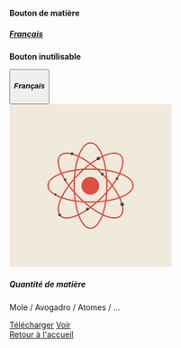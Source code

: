**Bouton de matière**
<div class="col-md-3">
    <a href="francais.html" class="card text-center matiere-card">
        <div class="card-body">
            <h5 class="card-title">Français</h5>
        </div>
    </a>
</div>


**Bouton inutilisable**
<div class="col-md-3">
    <button class="card text-center matiere-card btn-disabled" onclick="showPopup()">
        <div class="card-body">
            <h5 class="card-title">Français</h5>
        </div>
    </button>
</div>

<!-- Cartes des fiches -->
<div class="container mt-3 mb-3">
        <!-- Exemple de carte -->
        <div class="card mb-3 mt-3" style="max-width: 18rem;">
            <img class="card-img-top" src="Assets/atom.png" alt="Card image cap" >
            <div class="card-body">
                <h5 class="card-title">Quantité de matière</h5>
                <p class="card-text">Mole / Avogadro / Atomes / ...</p>
                <a href="https://github.com/LuckyTheCookie/ShareFiche/releases/download/Sheet/Physique.Quantite.de.matiere.png" class="btn btn-primary" target="_blank">Télécharger</a>
                <a href="https://luckythecookie.github.io/ShareFiche/Fiches/Physique/Physique.Quantite.de.matiere.png" class="btn btn-secondary">Voir</a>
            </div>
        </div>
    <!-- Ajoutez d'autres cartes ici -->
</div>

<!-- Bouton pour revenir à l'accueil -->
<div class="container mt-3 mb-3">
    <a href="index.html" class="btn btn-secondary">Retour à l'accueil</a>
</div>